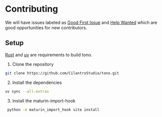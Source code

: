 # Contributing

We will have issues labeled as
[Good First Issue](https://github.com/CilantroStudio/tono/labels/good%20first%20issue)
and
[Help Wanted](https://github.com/CilantroStudio/tono/labels/help%20wanted)
which are good opportunities for new contributors.

## Setup

[Rust](https://rustup.rs/) and [uv](https://docs.astral.sh/uv/) are requirements to build tono.

1. Clone the repository

```bash
git clone https://github.com/CilantroStudio/tono.git
```

2. Install the dependencies

```bash
uv sync --all-extras
```

3. Install the maturin-import-hook
    
```bash
 python -m maturin_import_hook site install
```